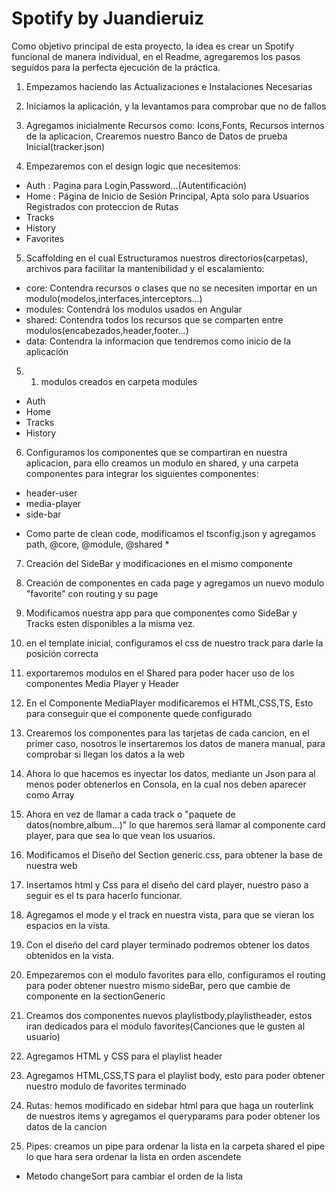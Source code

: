 # Spotify by Juandieruiz

Como objetivo principal de esta proyecto, la idea es crear un Spotify funcional de manera individual,
en el Readme, agregaremos los pasos seguidos para la perfecta ejecución de la práctica.

1. Empezamos haciendo las Actualizaciones e Instalaciones Necesarias

2. Iniciamos la aplicación, y la levantamos para comprobar que no de fallos

3. Agregamos inicialmente Recursos como: Icons,Fonts, Recursos internos de la aplicacion, Crearemos nuestro Banco de Datos de prueba Inicial(tracker.json)

4. Empezaremos con el design logic que necesitemos:

- Auth : Pagina para Login,Password...(Autentificación)
- Home : Página de Inicio de Sesión Principal, Apta solo para Usuarios Registrados con proteccion de Rutas
- Tracks
- History
- Favorites 

5. Scaffolding en el cual Estructuramos nuestros directorios(carpetas), archivos para facilitar la mantenibilidad y el escalamiento:

- core: Contendra recursos o clases que no se necesiten importar en un modulo(modelos,interfaces,interceptors...)
- modules: Contendrá los modulos usados en Angular
- shared: Contendra todos los recursos que se comparten entre modulos(encabezados,header,footer...)
- data: Contendra la informacion que tendremos como inicio de la aplicación

5. 1. modulos creados en carpeta modules

- Auth
- Home
- Tracks
- History

6. Configuramos los componentes que se compartiran en nuestra aplicacion, para ello creamos un modulo en shared, y una carpeta componentes para integrar los siguientes componentes:

- header-user
- media-player
- side-bar

* Como parte de clean code, modificamos el tsconfig.json y agregamos path, @core, @module, @shared *

7. Creación del SideBar y modificaciones en el mismo componente

8. Creación de componentes en cada page y agregamos un nuevo modulo "favorite" con routing y su page

9. Modificamos nuestra app para que componentes como SideBar y Tracks esten disponibles a la misma vez.

10. en el template inicial, configuramos el css de nuestro track para darle la posición correcta

11. exportaremos modulos en el Shared para poder hacer uso de los componentes Media Player y Header

12. En el Componente MediaPlayer modificaremos el HTML,CSS,TS, Esto para conseguir que el componente quede configurado

13. Crearemos los componentes para las tarjetas de cada cancion, en el primer caso, nosotros le insertaremos los datos de manera manual, para comprobar si llegan los datos a la web

14. Ahora lo que hacemos es inyectar los datos, mediante un Json para al menos poder obtenerlos en Consola, en la cual nos deben aparecer como Array

15. Ahora en vez de llamar a cada track o "paquete de datos(nombre,album...)" lo que haremos será llamar al componente card player, para que sea lo que vean los usuarios.

16. Modificamos el Diseño del Section generic.css, para obtener la base de nuestra web

17. Insertamos html y Css para el diseño del card player, nuestro paso a seguir es el ts para hacerlo funcionar.

18. Agregamos el mode y el track en nuestra vista, para que se vieran los espacios en la vista.

19. Con el diseño del card player terminado podremos obtener los datos obtenidos en la vista.

20. Empezaremos con el modulo favorites para ello, configuramos el routing para poder obtener nuestro mismo sideBar, pero que cambie de componente en la sectionGeneric

21. Creamos dos componentes nuevos playlistbody,playlistheader, estos iran dedicados para el modulo favorites(Canciones que le gusten al usuario)

22. Agregamos HTML y CSS para el playlist header

23. Agregamos HTML,CSS,TS para el playlist body, esto para poder obtener nuestro modulo de favorites terminado

24. Rutas: hemos modificado en sidebar html para que haga un routerlink de nuestros items y agregamos el queryparams para poder obtener los datos de la cancion

25. Pipes: creamos un pipe para ordenar la lista en la carpeta shared el pipe lo que hara sera ordenar la lista en orden ascendete

- Metodo changeSort para cambiar el orden de la lista











